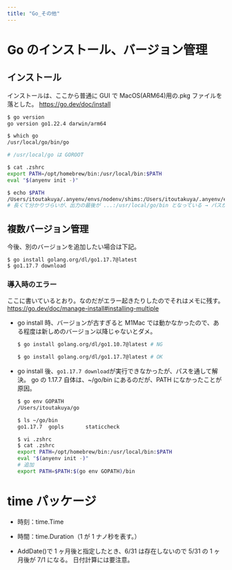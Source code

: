 ```yaml
---
title: "Go_その他"
---
```


# Go のインストール、バージョン管理

## インストール

インストールは、ここから普通に GUI で MacOS(ARM64)用の.pkg ファイルを落とした。
https://go.dev/doc/install

```sh
$ go version
go version go1.22.4 darwin/arm64

$ which go
/usr/local/go/bin/go

# /usr/local/go は GOROOT

$ cat .zshrc
export PATH=/opt/homebrew/bin:/usr/local/bin:$PATH
eval "$(anyenv init -)"

$ echo $PATH
/Users/itoutakuya/.anyenv/envs/nodenv/shims:/Users/itoutakuya/.anyenv/envs/nodenv/bin:/opt/homebrew/bin:/usr/local/bin:/opt/homebrew/bin:/opt/homebrew/sbin:/usr/local/bin:/System/Cryptexes/App/usr/bin:/usr/bin:/bin:/usr/sbin:/sbin:/var/run/com.apple.security.cryptexd/codex.system/bootstrap/usr/local/bin:/var/run/com.apple.security.cryptexd/codex.system/bootstrap/usr/bin:/var/run/com.apple.security.cryptexd/codex.system/bootstrap/usr/appleinternal/bin:/usr/local/go/bin
# 長くて分かりづらいが、出力の最後が ...:/usr/local/go/bin となっている → パスが通っている
```

## 複数バージョン管理

今後、別のバージョンを追加したい場合は下記。

```sh:go1.17.7の例
$ go install golang.org/dl/go1.17.7@latest
$ go1.17.7 download
```

### 導入時のエラー

ここに書いているとおり。なのだがエラー起きたりしたのでそれはメモに残す。
https://go.dev/doc/manage-install#installing-multiple

- go install 時、バージョンが古すぎると M1Mac では動かなかったので、ある程度は新しめのバージョン以降じゃないとダメ。

  ```sh
  $ go install golang.org/dl/go1.10.7@latest # NG

  $ go install golang.org/dl/go1.17.7@latest # OK
  ```

- go install 後、`go1.17.7 download`が実行できなかったが、パスを通して解決。
  go の 1.17.7 自体は、~/go/bin にあるのだが、PATH になかったことが原因。

  ```sh
  $ go env GOPATH
  /Users/itoutakuya/go

  $ ls ~/go/bin
  go1.17.7	gopls		staticcheck

  $ vi .zshrc
  $ cat .zshrc
  export PATH=/opt/homebrew/bin:/usr/local/bin:$PATH
  eval "$(anyenv init -)"
  # 追加
  export PATH=$PATH:$(go env GOPATH)/bin
  ```

# time パッケージ

- 時刻：time.Time
- 時間：time.Duration（1 が 1 ナノ秒を表す。）

- AddDate()で 1 ヶ月後と指定したとき、6/31 は存在しないので 5/31 の 1 ヶ月後が 7/1 になる。
  日付計算には要注意。

